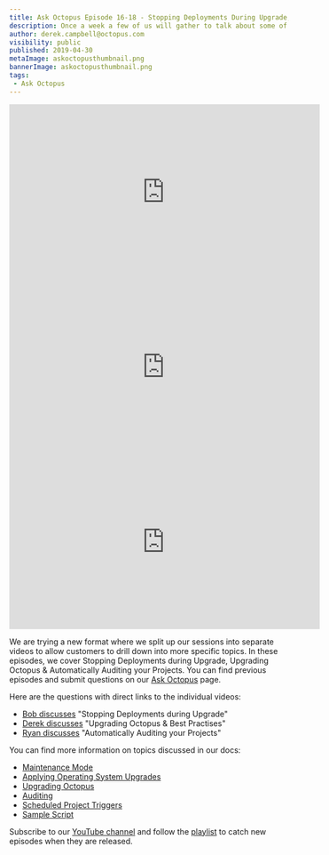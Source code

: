 ```yaml
---
title: Ask Octopus Episode 16-18 - Stopping Deployments During Upgrade, Upgrading Octopus & Automatically Auditing Your Projects
description: Once a week a few of us will gather to talk about some of the most interesting questions we have gotten over the past week and how we went about solving them.
author: derek.campbell@octopus.com
visibility: public
published: 2019-04-30
metaImage: askoctopusthumbnail.png
bannerImage: askoctopusthumbnail.png
tags:
 - Ask Octopus
---
```


<iframe width="560" height="315" src="https://www.youtube.com/embed/lpAFzTdUyq4" frameborder="0" allowfullscreen></iframe>
<iframe width="560" height="315" src="https://www.youtube.com/embed/TuIw8RkYo9c" frameborder="0" allowfullscreen></iframe>
<iframe width="560" height="315" src="https://www.youtube.com/embed/i4qYdsYyu9s" frameborder="0" allowfullscreen></iframe>

We are trying a new format where we split up our sessions into separate videos to allow customers to drill down into more specific topics. In these episodes, we cover Stopping Deployments during Upgrade, Upgrading Octopus & Automatically Auditing your Projects. You can find previous episodes and submit questions on our [Ask Octopus](https://hello.octopus.com/ask-octopus) page.

Here are the questions with direct links to the individual videos:

- [Bob discusses](https://www.youtube.com/watch?v=lpAFzTdUyq4) "Stopping Deployments during Upgrade"
- [Derek discusses](https://www.youtube.com/watch?v=TuIw8RkYo9c) "Upgrading Octopus & Best Practises"
- [Ryan discusses](https://www.youtube.com/watch?v=i4qYdsYyu9s) "Automatically Auditing your Projects"

You can find more information on topics discussed in our docs:

- [Maintenance Mode](https://octopus.com/docs/administration/managing-infrastructure/maintenance-mode)
- [Applying Operating System Upgrades](https://octopus.com/docs/administration/managing-infrastructure/applying-operating-system-upgrades)
- [Upgrading Octopus](https://octopus.com/docs/administration/upgrading/guide)
- [Auditing](https://octopus.com/docs/administration/managing-users-and-teams/auditing)
- [Scheduled Project Triggers](https://octopus.com/docs/deployment-process/project-triggers/scheduled-project-trigger)
- [Sample Script](https://github.com/OctopusDeploy/OctopusDeploy-Api/blob/master/REST/PowerShell/Projects/CheckProjectsForManualIntervention.ps1)


Subscribe to our [YouTube channel](https://www.youtube.com/channel/UCURDSDCwx9ZiCMcLdc8d6Uw?sub_confirmation=1) and follow the [playlist](https://www.youtube.com/playlist?list=PLAGskdGvlaw3-cd9rPiwhwfUo7kDGnOBh) to catch new episodes when they are released.